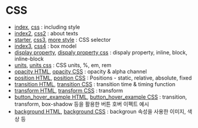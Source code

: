 # CSS
- [index](index.html), [css](app.css) : including style
- [index2](index2.html), [css2](app2.css) : about texts
- [starter](starter.html), [css3](app3.css), [more style](more_style.css) : CSS selector
- [index3](index3.html), [css4](app4.css) : box model
- [display property](display.html), [dispaly property css](display.css) : dispaly property, inline, block, inline-block
- [units](css_unit.html), [units css](css_unit.css) : CSS units, %, em, rem
- [opacity HTML](opacity.html), [opacity CSS](opacity.css) : opacity & alpha channel
- [position HTML](position.html), [position CSS](position.css) : Positions - static, relative, absolute, fixed
- [transition HTML](transition.html), [transition CSS](transition.css) : transition time & timing function
- [transform HTML](transform.html), [transform CSS](transform.css) : transform
- [button_hover_example HTML](button_hover_example.html), [button_hover_example CSS](button_hover_example.css) : transition, transform, box-shadow 등을 활용한 버튼 호버 이펙트 예시
- [background HTML](background.html), [background CSS](background.css) : backgroun 속성을 사용한 이미지, 색상 등
